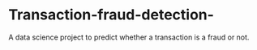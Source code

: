 # Transaction-fraud-detection-
A data science project to predict whether a transaction is a fraud or not.
